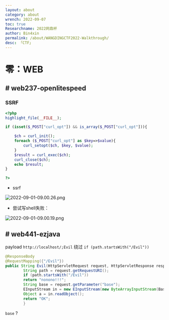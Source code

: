 ```yaml
---
layout: about
category: about
wrench: 2022-09-07
toc: true
Researchname: 2022网鼎杯
author: Bin4xin
permalink: /about/WANGDINGCTF2022-Walkthrough/
desc: 「CTF」
---
```


# 零：WEB

## # web237-openlitespeed

### SSRF

```php
<?php
highlight_file(__FILE__);

if (isset($_POST["curl_opt"]) && is_array($_POST["curl_opt"])){

    $ch = curl_init();
    foreach ($_POST["curl_opt"] as $key=>$value){
        curl_setopt($ch, $key, $value);
    }
    $result = curl_exec($ch);
    curl_close($ch);
    echo $result;
}

?>
```

- ssrf

![2022-09-01-09.00.26.png](https://image.yjs2635.xyz/images/2022/09/07/2022-09-01-09.00.26.png)

- 尝试写shell失败：

![2022-09-01-09.00.19.png](https://image.yjs2635.xyz/images/2022/09/07/2022-09-01-09.00.19.png)

## # web441-ezjava

payload `http://localhost/;Evil` 绕过 `if (path.startsWith("/Evil"))`

```java
@ResponseBody
@RequestMapping({"/Evil"})
public String Evil(HttpServletRequest request, HttpServletResponse response) throws IOException, ClassNotFoundException {
        String path = request.getRequestURI();
        if (path.startsWith("/Evil"))
        return "nonono!!!";
        String base = request.getParameter("base");
        EInputStream in = new EInputStream(new ByteArrayInputStream(Base64.getDecoder().decode(base)));
        Object a = in.readObject();
        return "OK";
        }
```

`base` ?

